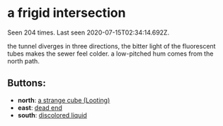 # a frigid intersection

Seen 204 times. Last seen 2020-07-15T02:34:14.692Z.

the tunnel diverges in three directions, the bitter light of the fluorescent tubes makes the sewer feel colder. a low-pitched hum comes from the north path.

## Buttons:

- **north**: [a strange cube (Looting)](a-strange-cube--Looting--Nvcxier.md)
- **east**: [dead end](dead-end-5gc1l0.md)
- **south**: [discolored liquid](discolored-liquid-Ntslvj2.md)